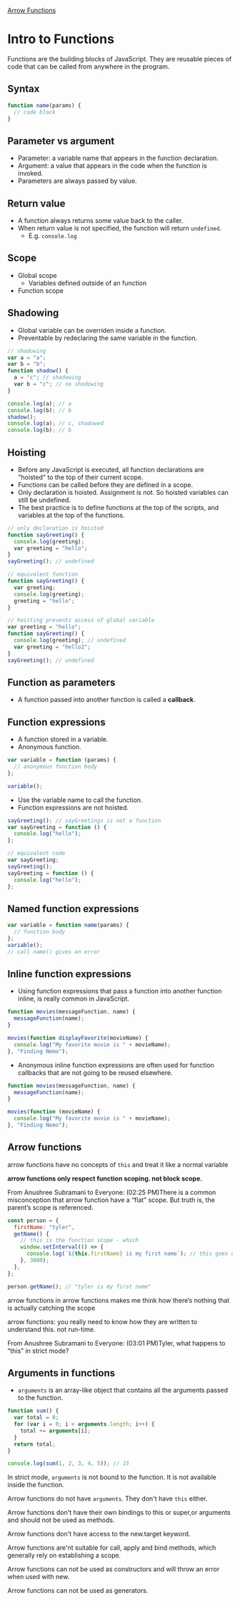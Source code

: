 [Arrow Functions](##arrow-functions)

# Intro to Functions

Functions are the building blocks of JavaScript. They are reusable pieces of code that can be called from anywhere in the program.

## Syntax

```js
function name(params) {
  // code block
}
```

## Parameter vs argument

- Parameter: a variable name that appears in the function declaration.
- Argument: a value that appears in the code when the function is invoked.
- Parameters are always passed by value.

## Return value

- A function always returns some value back to the caller.
- When return value is not specified, the function will return `undefined`.
  - E.g. `console.log`

## Scope

- Global scope
  - Variables defined outside of an function
- Function scope

## Shadowing

- Global variable can be overriden inside a function.
- Preventable by redeclaring the same variable in the function.

```js
// shadowing
var a = "a";
var b = "b";
function shadow() {
  a = "c"; // shadowing
  var b = "c"; // no shadowing
}

console.log(a); // a
console.log(b); // b
shadow();
console.log(a); // c, shadowed
console.log(b); // b
```

## Hoisting

- Before any JavaScript is executed, all function declarations are "hoisted" to the top of their current scope.
- Functions can be called before they are defined in a scope.
- Only declaration is hoisted. Assignment is not. So hoisted variables can still be undefined.
- The best practice is to define functions at the top of the scripts, and variables at the top of the functions.

```js
// only declaration is hoisted
function sayGreeting() {
  console.log(greeting);
  var greeting = "hello";
}
sayGreeting(); // undefined

// equivalent function
function sayGreeting() {
  var greeting;
  console.log(greeting);
  greeting = "hello";
}

// hoisting prevents access of global variable
var greeting = "hello";
function sayGreeting() {
  console.log(greeting); // undefined
  var greeting = "hello2";
}
sayGreeting(); // undefined
```

## Function as parameters

- A function passed into another function is called a **callback**.

## Function expressions

- A function stored in a variable.
- Anonymous function.

```js
var variable = function (params) {
  // anonymous function body
};

variable();
```

- Use the variable name to call the function.
- Function expressions are not hoisted.

```js
sayGreeting(); // sayGreetings is not a function
var sayGreeting = function () {
  console.log("hello");
};

// equivalent code
var sayGreeting;
sayGreeting();
sayGreeting = function () {
  console.log("hello");
};
```

## Named function expressions

```js
var variable = function name(params) {
  // function body
};
variable();
// call name() gives an error
```

## Inline function expressions

- Using function expressions that pass a function into another function inline, is really common in JavaScript.

```js
function movies(messageFunction, name) {
  messageFunction(name);
}

movies(function displayFavorite(movieName) {
  console.log("My favorite movie is " + movieName);
}, "Finding Nemo");
```

- Anonymous inline function expressions are often used for function callbacks that are not going to be reused elsewhere.

```js
function movies(messageFunction, name) {
  messageFunction(name);
}

movies(function (movieName) {
  console.log("My favorite movie is " + movieName);
}, "Finding Nemo");
```

## Arrow functions

arrow functions have no concepts of `this` and treat it like a normal variable

**arrow functions only respect function scoping. not block scope.**

From Anushree Subramani to Everyone: (02:25 PM)There is a common misconception that arrow function have a “flat” scope. But truth is, the parent’s scope is referenced.

```js
const person = {
  firstName: "tyler",
  getName() {
    // this is the function scope - which
    window.setInterval(() => {
      console.log(`${this.firstName} is my first name`); // this goes up a level to the next function scope (at author time)
    }, 3000);
  },
};

person.getName(); // "tyler is my first name"
```

arrow functions in arrow functions makes me think how there’s nothing that is actually catching the scope

arrow functions: you really need to know how they are written to understand this. not run-time.

From Anushree Subramani to Everyone: (03:01 PM)Tyler, what happens to “this” in strict mode?

## Arguments in functions

- `arguments` is an array-like object that contains all the arguments passed to the function.

```js
function sum() {
  var total = 0;
  for (var i = 0; i < arguments.length; i++) {
    total += arguments[i];
  }
  return total;
}

console.log(sum(1, 2, 3, 4, 5)); // 15
```

In strict mode, `arguments` is not bound to the function. It is not available inside the function.

Arrow functions do not have `arguments`. They don't have `this` either.

Arrow functions don't have their own bindings to this or super,or arguments and should not be used as methods.

Arrow functions don't have access to the new.target keyword.

Arrow functions are'nt suitable for call, apply and bind methods, which generally rely on establishing a scope.

Arrow functions can not be used as constructors and will throw an error when used with new.

Arrow functions can not be used as generators.
